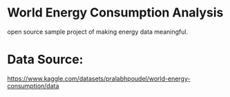 # World Energy Consumption Analysis
open source sample project of making energy data meaningful.

# Data Source:
https://www.kaggle.com/datasets/pralabhpoudel/world-energy-consumption/data

